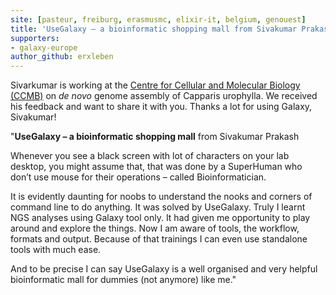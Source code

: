 ```yaml
---
site: [pasteur, freiburg, erasmusmc, elixir-it, belgium, genouest]
title: 'UseGalaxy – a bioinformatic shopping mall from Sivakumar Prakash'
supporters:
- galaxy-europe
author_github: erxleben
---
```


Sivarkumar is working at the [Centre for Cellular and Molecular Biology (CCMB)](https://www.ccmb.res.in) on *de novo* genome assembly of Capparis urophylla. We received his feedback and want to share it with you. Thanks a lot for using Galaxy, Sivakumar!

 "**UseGalaxy – a bioinformatic shopping mall**
from Sivakumar Prakash

Whenever you see a black screen with lot of characters on your lab desktop, you might assume that, that was done by a SuperHuman who don’t use mouse for their operations – called Bioinformatician.

It is evidently daunting for noobs to understand the nooks and corners of command line to do anything. It was solved by UseGalaxy. Truly I learnt NGS analyses using Galaxy tool only. It had given me opportunity to play around and explore the things. Now I am aware of tools, the workflow, formats and output. Because of that trainings I can even use standalone tools with much ease.

And to be precise I can say UseGalaxy is a well organised and very helpful bioinformatic mall for dummies (not anymore) like me."
